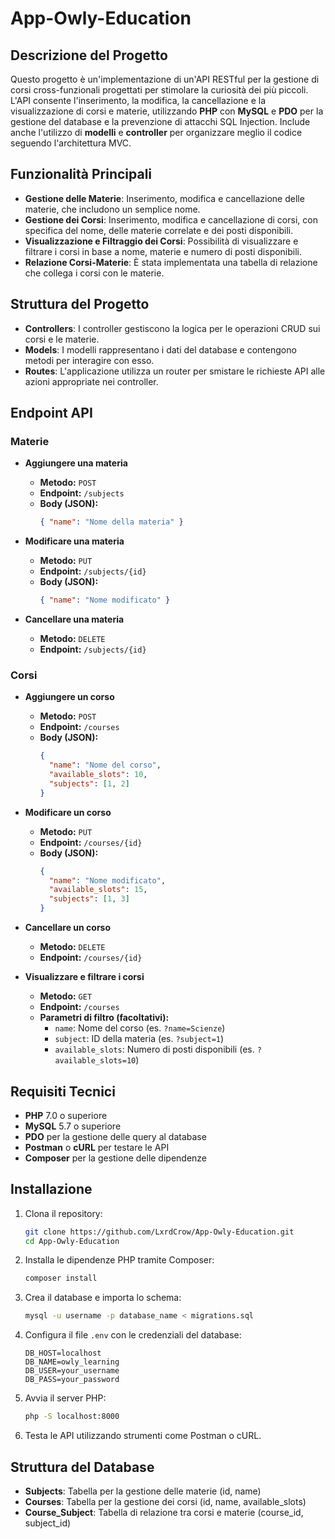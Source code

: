 # App-Owly-Education

## Descrizione del Progetto

Questo progetto è un'implementazione di un'API RESTful per la gestione di corsi cross-funzionali progettati per stimolare la curiosità dei più piccoli. L'API consente l'inserimento, la modifica, la cancellazione e la visualizzazione di corsi e materie, utilizzando **PHP** con **MySQL** e **PDO** per la gestione del database e la prevenzione di attacchi SQL Injection. Include anche l'utilizzo di **modelli** e **controller** per organizzare meglio il codice seguendo l'architettura MVC.

## Funzionalità Principali

- **Gestione delle Materie**: Inserimento, modifica e cancellazione delle materie, che includono un semplice nome.
- **Gestione dei Corsi**: Inserimento, modifica e cancellazione di corsi, con specifica del nome, delle materie correlate e dei posti disponibili.
- **Visualizzazione e Filtraggio dei Corsi**: Possibilità di visualizzare e filtrare i corsi in base a nome, materie e numero di posti disponibili.
- **Relazione Corsi-Materie**: È stata implementata una tabella di relazione che collega i corsi con le materie.

## Struttura del Progetto

- **Controllers**: I controller gestiscono la logica per le operazioni CRUD sui corsi e le materie.
- **Models**: I modelli rappresentano i dati del database e contengono metodi per interagire con esso.
- **Routes**: L'applicazione utilizza un router per smistare le richieste API alle azioni appropriate nei controller.

## Endpoint API

### Materie

- **Aggiungere una materia**  
  - **Metodo:** `POST`
  - **Endpoint:** `/subjects`
  - **Body (JSON):**  
    ```json
    { "name": "Nome della materia" }
    ```

- **Modificare una materia**  
  - **Metodo:** `PUT`
  - **Endpoint:** `/subjects/{id}`
  - **Body (JSON):**  
    ```json
    { "name": "Nome modificato" }
    ```

- **Cancellare una materia**  
  - **Metodo:** `DELETE`
  - **Endpoint:** `/subjects/{id}`

### Corsi

- **Aggiungere un corso**  
  - **Metodo:** `POST`
  - **Endpoint:** `/courses`
  - **Body (JSON):**  
    ```json
    { 
      "name": "Nome del corso", 
      "available_slots": 10, 
      "subjects": [1, 2] 
    }
    ```

- **Modificare un corso**  
  - **Metodo:** `PUT`
  - **Endpoint:** `/courses/{id}`
  - **Body (JSON):**  
    ```json
    { 
      "name": "Nome modificato", 
      "available_slots": 15, 
      "subjects": [1, 3] 
    }
    ```

- **Cancellare un corso**  
  - **Metodo:** `DELETE`
  - **Endpoint:** `/courses/{id}`

- **Visualizzare e filtrare i corsi**  
  - **Metodo:** `GET`
  - **Endpoint:** `/courses`
  - **Parametri di filtro (facoltativi):**  
    - `name`: Nome del corso (es. `?name=Scienze`)
    - `subject`: ID della materia (es. `?subject=1`)
    - `available_slots`: Numero di posti disponibili (es. `?available_slots=10`)

## Requisiti Tecnici

- **PHP** 7.0 o superiore
- **MySQL** 5.7 o superiore
- **PDO** per la gestione delle query al database
- **Postman** o **cURL** per testare le API
- **Composer** per la gestione delle dipendenze

## Installazione

1. Clona il repository:

   ```bash
   git clone https://github.com/LxrdCrow/App-Owly-Education.git
   cd App-Owly-Education
   ```

2. Installa le dipendenze PHP tramite Composer:

   ```bash
   composer install
   ```

3. Crea il database e importa lo schema:

   ```bash
   mysql -u username -p database_name < migrations.sql
   ```

4. Configura il file `.env` con le credenziali del database:

   ```env
   DB_HOST=localhost
   DB_NAME=owly_learning
   DB_USER=your_username
   DB_PASS=your_password
   ```

5. Avvia il server PHP:

   ```bash
   php -S localhost:8000
   ```

6. Testa le API utilizzando strumenti come Postman o cURL.

## Struttura del Database

- **Subjects**: Tabella per la gestione delle materie (id, name)
- **Courses**: Tabella per la gestione dei corsi (id, name, available_slots)
- **Course_Subject**: Tabella di relazione tra corsi e materie (course_id, subject_id)


   
